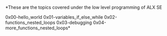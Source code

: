 *These are the topics covered under the low level programming of ALX SE

0x00-hello_world
0x01-variables_if_else_while
0x02-functions_nested_loops
0x03-debugging
0x04-more_functions_nested_loops*
